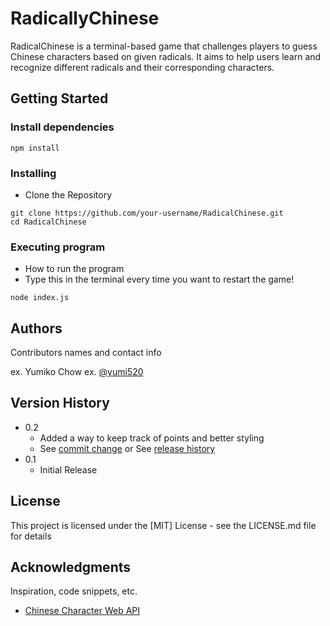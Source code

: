 # RadicallyChinese

RadicalChinese is a terminal-based game that challenges players to guess Chinese characters based on given radicals.
It aims to help users learn and recognize different radicals and their corresponding characters.

## Getting Started

### Install dependencies
```
npm install
```

### Installing

* Clone the Repository
```
git clone https://github.com/your-username/RadicalChinese.git
cd RadicalChinese
```

### Executing program

* How to run the program
* Type this in the terminal every time you want to restart the game!
```
node index.js
```

## Authors

Contributors names and contact info

ex. Yumiko Chow 
ex. [@yumi520](chow.y@northeastern.edu)

## Version History

* 0.2
    * Added a way to keep track of points and better styling
    * See [commit change]() or See [release history]()
* 0.1
    * Initial Release

## License

This project is licensed under the [MIT] License - see the LICENSE.md file for details

## Acknowledgments

Inspiration, code snippets, etc.
* [Chinese Character Web API](http://ccdb.hemiola.com/)
